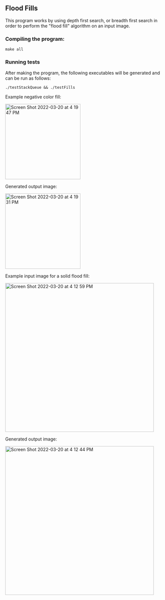 ## Flood Fills

This program works by using depth first search, or breadth first search in order to perform the "flood fill" algorithm on an input image.

### Compiling the program:

```
make all
```

### Running tests

After making the program, the following executables will be generated and can be run as follows:
```
./testStackQueue && ./testFills
```

Example negative color fill:


<img width="239" alt="Screen Shot 2022-03-20 at 4 19 47 PM" src="https://user-images.githubusercontent.com/73089638/159190367-802ab624-187b-4746-ac2b-057882b70df3.png">

Generated output image:

<img width="239" alt="Screen Shot 2022-03-20 at 4 19 31 PM" src="https://user-images.githubusercontent.com/73089638/159190364-621e915e-f936-4254-8b4e-e7b8c7228289.png">





Example input image for a solid flood fill:

<img width="472" alt="Screen Shot 2022-03-20 at 4 12 59 PM" src="https://user-images.githubusercontent.com/73089638/159190281-fcc6b6f5-b835-49bd-bdba-b2e33b205ae8.png">


Generated output image:


<img width="472" alt="Screen Shot 2022-03-20 at 4 12 44 PM" src="https://user-images.githubusercontent.com/73089638/159190280-d0091dc7-27b8-4ae9-b172-bc8008740efa.png">
